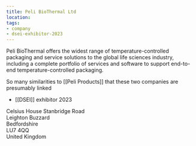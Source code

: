 ```yaml
---
title: Peli BioThermal Ltd
location:
tags:
- company
- dsei-exhibitor-2023
---
```


Peli BioThermal offers the widest range of temperature-controlled packaging and service solutions to the global life sciences industry, including a complete portfolio of services and software to support end-to-end temperature-controlled packaging.

So many similarities to [[Peli Products]] that these two companies are presumably linked

- [[DSEI]] exhibitor 2023

Celsius House Stanbridge Road  
Leighton Buzzard  
Bedfordshire  
LU7 4QQ  
United Kingdom